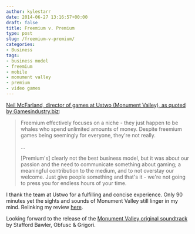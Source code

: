 ```yaml
---
author: kylestarr
date: 2014-06-27 13:16:57+00:00
draft: false
title: Freemium v. Premium
type: post
slug: /freemium-v-premium/
categories:
- Business
tags:
- business model
- freemium
- mobile
- monument valley
- premium
- video games
---
```


[Neil McFarland, director of games at Ustwo (Monument Valley), as quoted by Gamesindustry.biz](http://www.gamesindustry.biz/articles/2014-06-27-ustwo-monument-valley-left-money-on-the-table-with-premium-price):

> Freemium effectively focuses on a niche - they just happen to be whales who spend unlimited amounts of money. Despite freemium games being seemingly for everyone, they're not really.
>
> …
>
> [Premium's] clearly not the best business model, but it was about our passion and the need to communicate something about gaming; a meaningful contribution to the medium, and to not overstay our welcome. Just give people something and that's it - we're not going to press you for endless hours of your time.

I thank the team at Ustwo for a fulfilling and concise experience. Only 90 minutes yet the sights and sounds of Monument Valley still linger in my mind. Relinking my review [here](/2014/04/06/monument-valley-a-review/).

Looking forward to the release of the [Monument Valley original soundtrack](https://itunes.apple.com/us/album/monument-valley-original-soundtrack/id887804425?uo=4&at=1l3v2y3&ct=TSOG) by Stafford Bawler, Obfusc & Grigori.
